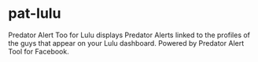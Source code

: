 pat-lulu
========

Predator Alert Too for Lulu displays Predator Alerts linked to the profiles of the guys that appear on your Lulu dashboard. Powered by Predator Alert Tool for Facebook.
